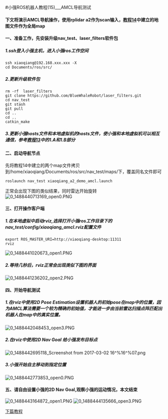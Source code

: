 #小强ROS机器人教程(15)___AMCL导航测试<br>
#### 下文将演示AMCL导航操作，使用rplidar a2作为scan输入，[教程14](http://community.bwbot.org/topic/164/小强ros机器人教程-20-___升级软件包以支持小强手机遥控app)中建立的地图文件作为全局map
####  一、准备工作，先安装升级nav_test、laser_filters软件包
##### 1.ssh登入小强主机，进入小强ros工作空间
```
ssh xiaoqiang@192.168.xxx.xxx -X
cd Documents/ros/src/
```
##### 2.更新升级软件包
```
rm -rf  laser_filters
git clone https://github.com/BlueWhaleRobot/laser_filters.git
cd nav_test
git stash
git pull
cd ..
cd ..
catkin_make
```
##### 3.更新小强hosts文件和本地虚拟机的hosts文件，使小强和本地虚拟机可以相互通信，参考[教程13](http://community.bwbot.org/topic/115/小强ros机器人教程-21-___在gmapping下使用激光雷达rplidar-a2进行建图)中的1.A和1.B部分

#### 二、启动导航节点
先将教程14中建立的两个map文件拷贝到/home/xiaoqiang/Documents/ros/src/nav_test/maps/下，覆盖同名文件即可
```
roslaunch nav_test xiaoqiang_a2_demo_amcl.launch
```
正常会出现下图的类似结果，同时雷达开始旋转
![0_1488440713169_open0.PNG](/uploads/files/1488440715430-open0-resized.png) 
#### 三、打开操作客户端
##### 1.在本地虚拟中启动rviz,选择打开小强ros工作目录下的nav_test/config/xiaoqiang_amcl.rviz配置文件
```
export ROS_MASTER_URI=http://xiaoqiang-desktop:11311
rviz
```
![0_1488441020673_open1.PNG](/uploads/files/1488441022778-open1-resized.png) 
##### 2.等待几秒后，rviz正常会出现类似下图的界面
![0_1488441236202_open2.PNG](/uploads/files/1488441238301-open2-resized.png) 
#### 四、开始导航测试
##### 1.在rviz中使用2D Pose Estimation设置机器人的初始pose在map中的位置，因为AMCL算法需要一个较为精确的初始值，才能进一步由当前雷达扫描点阵匹配出机器人在map中的真实位置。
![0_1488442048453_open3.PNG](/uploads/files/1488442051345-open3-resized.png) 
##### 2.在rviz中使用2D Nav Goal 给小强发布目标点
![0_1488442695118_Screenshot from 2017-03-02 16^%16^%07.png](/uploads/files/1488442697474-screenshot-from-2017-03-02-16-16-07-resized.png) 
##### 3.小强开始自主移动到指定位置
![0_1488442773853_open0.PNG](/uploads/files/1488442775969-open0-resized.png) 
#### 五、请自由设置小强的2D Nav Goal,观察小强的运动情况，本文结束
![0_1488443164872_open1.PNG](/uploads/files/1488443167303-open1-resized.png) 
![0_1488444135666_open3.PNG](/uploads/files/1488444137990-open3-resized.png)

[下篇教程](http://community.bwbot.org/topic/137/%E5%B0%8F%E5%BC%BAros%E6%9C%BA%E5%99%A8%E4%BA%BA%E6%95%99%E7%A8%8B-16-___%E5%A4%A7%E8%8C%83%E5%9B%B4%E6%BF%80%E5%85%89%E9%9B%B7%E8%BE%BEslam%E4%B8%8E%E5%AE%9E%E6%97%B6%E5%9B%9E%E8%B7%AF%E9%97%AD%E5%90%88%E6%B5%8B%E8%AF%95)